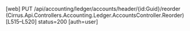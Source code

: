 [web] PUT /api/accounting/ledger/accounts/header/{id:Guid}/reorder  (Cirrus.Api.Controllers.Accounting.Ledger.AccountsController.Reorder)  [L515–L520] status=200 [auth=user]

